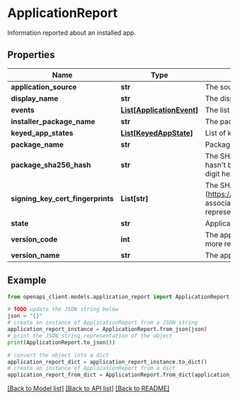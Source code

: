 # ApplicationReport

Information reported about an installed app.

## Properties

Name | Type | Description | Notes
------------ | ------------- | ------------- | -------------
**application_source** | **str** | The source of the package. | [optional] 
**display_name** | **str** | The display name of the app. | [optional] 
**events** | [**List[ApplicationEvent]**](ApplicationEvent.md) | The list of app events which have occurred in the last 30 hours. | [optional] 
**installer_package_name** | **str** | The package name of the app that installed this app. | [optional] 
**keyed_app_states** | [**List[KeyedAppState]**](KeyedAppState.md) | List of keyed app states reported by the app. | [optional] 
**package_name** | **str** | Package name of the app. | [optional] 
**package_sha256_hash** | **str** | The SHA-256 hash of the app&#39;s APK file, which can be used to verify the app hasn&#39;t been modified. Each byte of the hash value is represented as a two-digit hexadecimal number. | [optional] 
**signing_key_cert_fingerprints** | **List[str]** | The SHA-1 hash of each android.content.pm.Signature (https://developer.android.com/reference/android/content/pm/Signature.html) associated with the app package. Each byte of each hash value is represented as a two-digit hexadecimal number. | [optional] 
**state** | **str** | Application state. | [optional] 
**version_code** | **int** | The app version code, which can be used to determine whether one version is more recent than another. | [optional] 
**version_name** | **str** | The app version as displayed to the user. | [optional] 

## Example

```python
from openapi_client.models.application_report import ApplicationReport

# TODO update the JSON string below
json = "{}"
# create an instance of ApplicationReport from a JSON string
application_report_instance = ApplicationReport.from_json(json)
# print the JSON string representation of the object
print(ApplicationReport.to_json())

# convert the object into a dict
application_report_dict = application_report_instance.to_dict()
# create an instance of ApplicationReport from a dict
application_report_from_dict = ApplicationReport.from_dict(application_report_dict)
```
[[Back to Model list]](../README.md#documentation-for-models) [[Back to API list]](../README.md#documentation-for-api-endpoints) [[Back to README]](../README.md)


